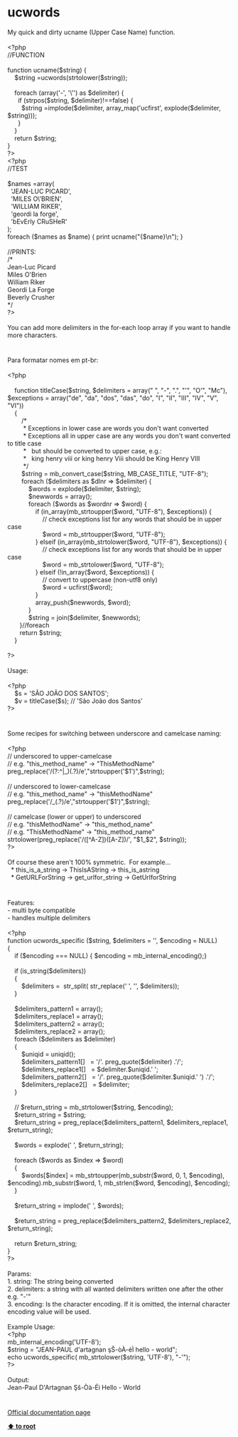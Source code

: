 # ucwords




<div class="phpcode"><span class="html">
My quick and dirty ucname (Upper Case Name) function.<br><br><span class="default">&lt;?php<br></span><span class="comment">//FUNCTION<br><br></span><span class="keyword">function </span><span class="default">ucname</span><span class="keyword">(</span><span class="default">$string</span><span class="keyword">) {<br>&#xA0; &#xA0; </span><span class="default">$string </span><span class="keyword">=</span><span class="default">ucwords</span><span class="keyword">(</span><span class="default">strtolower</span><span class="keyword">(</span><span class="default">$string</span><span class="keyword">));<br><br>&#xA0; &#xA0; foreach (array(</span><span class="string">&apos;-&apos;</span><span class="keyword">, </span><span class="string">&apos;\&apos;&apos;</span><span class="keyword">) as </span><span class="default">$delimiter</span><span class="keyword">) {<br>&#xA0; &#xA0; &#xA0; if (</span><span class="default">strpos</span><span class="keyword">(</span><span class="default">$string</span><span class="keyword">, </span><span class="default">$delimiter</span><span class="keyword">)!==</span><span class="default">false</span><span class="keyword">) {<br>&#xA0; &#xA0; &#xA0; &#xA0; </span><span class="default">$string </span><span class="keyword">=</span><span class="default">implode</span><span class="keyword">(</span><span class="default">$delimiter</span><span class="keyword">, </span><span class="default">array_map</span><span class="keyword">(</span><span class="string">&apos;ucfirst&apos;</span><span class="keyword">, </span><span class="default">explode</span><span class="keyword">(</span><span class="default">$delimiter</span><span class="keyword">, </span><span class="default">$string</span><span class="keyword">)));<br>&#xA0; &#xA0; &#xA0; }<br>&#xA0; &#xA0; }<br>&#xA0; &#xA0; return </span><span class="default">$string</span><span class="keyword">;<br>}<br></span><span class="default">?&gt;<br>&lt;?php<br></span><span class="comment">//TEST<br><br></span><span class="default">$names </span><span class="keyword">=array(<br>&#xA0; </span><span class="string">&apos;JEAN-LUC PICARD&apos;</span><span class="keyword">,<br>&#xA0; </span><span class="string">&apos;MILES O\&apos;BRIEN&apos;</span><span class="keyword">,<br>&#xA0; </span><span class="string">&apos;WILLIAM RIKER&apos;</span><span class="keyword">,<br>&#xA0; </span><span class="string">&apos;geordi la forge&apos;</span><span class="keyword">,<br>&#xA0; </span><span class="string">&apos;bEvErly CRuSHeR&apos;<br></span><span class="keyword">);<br>foreach (</span><span class="default">$names </span><span class="keyword">as </span><span class="default">$name</span><span class="keyword">) { print </span><span class="default">ucname</span><span class="keyword">(</span><span class="string">&quot;</span><span class="keyword">{</span><span class="default">$name</span><span class="keyword">}</span><span class="string">\n&quot;</span><span class="keyword">); }<br><br></span><span class="comment">//PRINTS:<br>/*<br>Jean-Luc Picard<br>Miles O&apos;Brien<br>William Riker<br>Geordi La Forge<br>Beverly Crusher<br>*/<br></span><span class="default">?&gt;<br></span><br>You can add more delimiters in the for-each loop array if you want to handle more characters.</span>
</div>
  

#


<div class="phpcode"><span class="html">
Para formatar nomes em pt-br:<br><br><span class="default">&lt;?php<br><br>&#xA0; &#xA0; </span><span class="keyword">function </span><span class="default">titleCase</span><span class="keyword">(</span><span class="default">$string</span><span class="keyword">, </span><span class="default">$delimiters </span><span class="keyword">= array(</span><span class="string">&quot; &quot;</span><span class="keyword">, </span><span class="string">&quot;-&quot;</span><span class="keyword">, </span><span class="string">&quot;.&quot;</span><span class="keyword">, </span><span class="string">&quot;&apos;&quot;</span><span class="keyword">, </span><span class="string">&quot;O&apos;&quot;</span><span class="keyword">, </span><span class="string">&quot;Mc&quot;</span><span class="keyword">), </span><span class="default">$exceptions </span><span class="keyword">= array(</span><span class="string">&quot;de&quot;</span><span class="keyword">, </span><span class="string">&quot;da&quot;</span><span class="keyword">, </span><span class="string">&quot;dos&quot;</span><span class="keyword">, </span><span class="string">&quot;das&quot;</span><span class="keyword">, </span><span class="string">&quot;do&quot;</span><span class="keyword">, </span><span class="string">&quot;I&quot;</span><span class="keyword">, </span><span class="string">&quot;II&quot;</span><span class="keyword">, </span><span class="string">&quot;III&quot;</span><span class="keyword">, </span><span class="string">&quot;IV&quot;</span><span class="keyword">, </span><span class="string">&quot;V&quot;</span><span class="keyword">, </span><span class="string">&quot;VI&quot;</span><span class="keyword">))<br>&#xA0; &#xA0; {<br>&#xA0; &#xA0; &#xA0; &#xA0; </span><span class="comment">/*<br>&#xA0; &#xA0; &#xA0; &#xA0;&#xA0; * Exceptions in lower case are words you don&apos;t want converted<br>&#xA0; &#xA0; &#xA0; &#xA0;&#xA0; * Exceptions all in upper case are any words you don&apos;t want converted to title case<br>&#xA0; &#xA0; &#xA0; &#xA0;&#xA0; *&#xA0;&#xA0; but should be converted to upper case, e.g.:<br>&#xA0; &#xA0; &#xA0; &#xA0;&#xA0; *&#xA0;&#xA0; king henry viii or king henry Viii should be King Henry VIII<br>&#xA0; &#xA0; &#xA0; &#xA0;&#xA0; */<br>&#xA0; &#xA0; &#xA0; &#xA0; </span><span class="default">$string </span><span class="keyword">= </span><span class="default">mb_convert_case</span><span class="keyword">(</span><span class="default">$string</span><span class="keyword">, </span><span class="default">MB_CASE_TITLE</span><span class="keyword">, </span><span class="string">&quot;UTF-8&quot;</span><span class="keyword">);<br>&#xA0; &#xA0; &#xA0; &#xA0; foreach (</span><span class="default">$delimiters </span><span class="keyword">as </span><span class="default">$dlnr </span><span class="keyword">=&gt; </span><span class="default">$delimiter</span><span class="keyword">) {<br>&#xA0; &#xA0; &#xA0; &#xA0; &#xA0; &#xA0; </span><span class="default">$words </span><span class="keyword">= </span><span class="default">explode</span><span class="keyword">(</span><span class="default">$delimiter</span><span class="keyword">, </span><span class="default">$string</span><span class="keyword">);<br>&#xA0; &#xA0; &#xA0; &#xA0; &#xA0; &#xA0; </span><span class="default">$newwords </span><span class="keyword">= array();<br>&#xA0; &#xA0; &#xA0; &#xA0; &#xA0; &#xA0; foreach (</span><span class="default">$words </span><span class="keyword">as </span><span class="default">$wordnr </span><span class="keyword">=&gt; </span><span class="default">$word</span><span class="keyword">) {<br>&#xA0; &#xA0; &#xA0; &#xA0; &#xA0; &#xA0; &#xA0; &#xA0; if (</span><span class="default">in_array</span><span class="keyword">(</span><span class="default">mb_strtoupper</span><span class="keyword">(</span><span class="default">$word</span><span class="keyword">, </span><span class="string">&quot;UTF-8&quot;</span><span class="keyword">), </span><span class="default">$exceptions</span><span class="keyword">)) {<br>&#xA0; &#xA0; &#xA0; &#xA0; &#xA0; &#xA0; &#xA0; &#xA0; &#xA0; &#xA0; </span><span class="comment">// check exceptions list for any words that should be in upper case<br>&#xA0; &#xA0; &#xA0; &#xA0; &#xA0; &#xA0; &#xA0; &#xA0; &#xA0; &#xA0; </span><span class="default">$word </span><span class="keyword">= </span><span class="default">mb_strtoupper</span><span class="keyword">(</span><span class="default">$word</span><span class="keyword">, </span><span class="string">&quot;UTF-8&quot;</span><span class="keyword">);<br>&#xA0; &#xA0; &#xA0; &#xA0; &#xA0; &#xA0; &#xA0; &#xA0; } elseif (</span><span class="default">in_array</span><span class="keyword">(</span><span class="default">mb_strtolower</span><span class="keyword">(</span><span class="default">$word</span><span class="keyword">, </span><span class="string">&quot;UTF-8&quot;</span><span class="keyword">), </span><span class="default">$exceptions</span><span class="keyword">)) {<br>&#xA0; &#xA0; &#xA0; &#xA0; &#xA0; &#xA0; &#xA0; &#xA0; &#xA0; &#xA0; </span><span class="comment">// check exceptions list for any words that should be in upper case<br>&#xA0; &#xA0; &#xA0; &#xA0; &#xA0; &#xA0; &#xA0; &#xA0; &#xA0; &#xA0; </span><span class="default">$word </span><span class="keyword">= </span><span class="default">mb_strtolower</span><span class="keyword">(</span><span class="default">$word</span><span class="keyword">, </span><span class="string">&quot;UTF-8&quot;</span><span class="keyword">);<br>&#xA0; &#xA0; &#xA0; &#xA0; &#xA0; &#xA0; &#xA0; &#xA0; } elseif (!</span><span class="default">in_array</span><span class="keyword">(</span><span class="default">$word</span><span class="keyword">, </span><span class="default">$exceptions</span><span class="keyword">)) {<br>&#xA0; &#xA0; &#xA0; &#xA0; &#xA0; &#xA0; &#xA0; &#xA0; &#xA0; &#xA0; </span><span class="comment">// convert to uppercase (non-utf8 only)<br>&#xA0; &#xA0; &#xA0; &#xA0; &#xA0; &#xA0; &#xA0; &#xA0; &#xA0; &#xA0; </span><span class="default">$word </span><span class="keyword">= </span><span class="default">ucfirst</span><span class="keyword">(</span><span class="default">$word</span><span class="keyword">);<br>&#xA0; &#xA0; &#xA0; &#xA0; &#xA0; &#xA0; &#xA0; &#xA0; }<br>&#xA0; &#xA0; &#xA0; &#xA0; &#xA0; &#xA0; &#xA0; &#xA0; </span><span class="default">array_push</span><span class="keyword">(</span><span class="default">$newwords</span><span class="keyword">, </span><span class="default">$word</span><span class="keyword">);<br>&#xA0; &#xA0; &#xA0; &#xA0; &#xA0; &#xA0; }<br>&#xA0; &#xA0; &#xA0; &#xA0; &#xA0; &#xA0; </span><span class="default">$string </span><span class="keyword">= </span><span class="default">join</span><span class="keyword">(</span><span class="default">$delimiter</span><span class="keyword">, </span><span class="default">$newwords</span><span class="keyword">);<br>&#xA0; &#xA0; &#xA0;&#xA0; }</span><span class="comment">//foreach<br>&#xA0; &#xA0; &#xA0;&#xA0; </span><span class="keyword">return </span><span class="default">$string</span><span class="keyword">;<br>&#xA0; &#xA0; }<br><br></span><span class="default">?&gt;<br></span><br>Usage:<br><br><span class="default">&lt;?php<br>&#xA0; &#xA0; $s </span><span class="keyword">= </span><span class="string">&apos;S&#xC3;O JO&#xC3;O DOS SANTOS&apos;</span><span class="keyword">;<br>&#xA0; &#xA0; </span><span class="default">$v </span><span class="keyword">= </span><span class="default">titleCase</span><span class="keyword">(</span><span class="default">$s</span><span class="keyword">); </span><span class="comment">// &apos;S&#xE3;o Jo&#xE3;o dos Santos&apos; <br></span><span class="default">?&gt;</span>
</span>
</div>
  

#


<div class="phpcode"><span class="html">
Some recipes for switching between underscore and camelcase naming:
<br>
<br><span class="default">&lt;?php
<br></span><span class="comment">// underscored to upper-camelcase
<br>// e.g. &quot;this_method_name&quot; -&gt; &quot;ThisMethodName&quot;
<br></span><span class="default">preg_replace</span><span class="keyword">(</span><span class="string">&apos;/(?:^|_)(.?)/e&apos;</span><span class="keyword">,</span><span class="string">&quot;strtoupper(&apos;$1&apos;)&quot;</span><span class="keyword">,</span><span class="default">$string</span><span class="keyword">);
<br>
<br></span><span class="comment">// underscored to lower-camelcase
<br>// e.g. &quot;this_method_name&quot; -&gt; &quot;thisMethodName&quot;
<br></span><span class="default">preg_replace</span><span class="keyword">(</span><span class="string">&apos;/_(.?)/e&apos;</span><span class="keyword">,</span><span class="string">&quot;strtoupper(&apos;$1&apos;)&quot;</span><span class="keyword">,</span><span class="default">$string</span><span class="keyword">);
<br>
<br></span><span class="comment">// camelcase (lower or upper) to underscored
<br>// e.g. &quot;thisMethodName&quot; -&gt; &quot;this_method_name&quot;
<br>// e.g. &quot;ThisMethodName&quot; -&gt; &quot;this_method_name&quot;
<br></span><span class="default">strtolower</span><span class="keyword">(</span><span class="default">preg_replace</span><span class="keyword">(</span><span class="string">&apos;/([^A-Z])([A-Z])/&apos;</span><span class="keyword">, </span><span class="string">&quot;$1_$2&quot;</span><span class="keyword">, </span><span class="default">$string</span><span class="keyword">));
<br></span><span class="default">?&gt;
<br></span>
<br>Of course these aren&apos;t 100% symmetric.&#xA0; For example...
<br>&#xA0; * this_is_a_string -&gt; ThisIsAString -&gt; this_is_astring
<br>&#xA0; * GetURLForString -&gt; get_urlfor_string -&gt; GetUrlforString</span>
</div>
  

#


<div class="phpcode"><span class="html">
Features:
<br>- multi byte compatible
<br>- handles multiple delimiters
<br>
<br><span class="default">&lt;?php
<br></span><span class="keyword">function </span><span class="default">ucwords_specific </span><span class="keyword">(</span><span class="default">$string</span><span class="keyword">, </span><span class="default">$delimiters </span><span class="keyword">= </span><span class="string">&apos;&apos;</span><span class="keyword">, </span><span class="default">$encoding </span><span class="keyword">= </span><span class="default">NULL</span><span class="keyword">)
<br>{
<br>&#xA0; &#xA0; if (</span><span class="default">$encoding </span><span class="keyword">=== </span><span class="default">NULL</span><span class="keyword">) { </span><span class="default">$encoding </span><span class="keyword">= </span><span class="default">mb_internal_encoding</span><span class="keyword">();}
<br>
<br>&#xA0; &#xA0; if (</span><span class="default">is_string</span><span class="keyword">(</span><span class="default">$delimiters</span><span class="keyword">))
<br>&#xA0; &#xA0; {
<br>&#xA0; &#xA0; &#xA0; &#xA0; </span><span class="default">$delimiters </span><span class="keyword">=&#xA0; </span><span class="default">str_split</span><span class="keyword">( </span><span class="default">str_replace</span><span class="keyword">(</span><span class="string">&apos; &apos;</span><span class="keyword">, </span><span class="string">&apos;&apos;</span><span class="keyword">, </span><span class="default">$delimiters</span><span class="keyword">));
<br>&#xA0; &#xA0; }
<br>
<br>&#xA0; &#xA0; </span><span class="default">$delimiters_pattern1 </span><span class="keyword">= array();
<br>&#xA0; &#xA0; </span><span class="default">$delimiters_replace1 </span><span class="keyword">= array();
<br>&#xA0; &#xA0; </span><span class="default">$delimiters_pattern2 </span><span class="keyword">= array();
<br>&#xA0; &#xA0; </span><span class="default">$delimiters_replace2 </span><span class="keyword">= array();
<br>&#xA0; &#xA0; foreach (</span><span class="default">$delimiters </span><span class="keyword">as </span><span class="default">$delimiter</span><span class="keyword">)
<br>&#xA0; &#xA0; {
<br>&#xA0; &#xA0; &#xA0; &#xA0; </span><span class="default">$uniqid </span><span class="keyword">= </span><span class="default">uniqid</span><span class="keyword">();
<br>&#xA0; &#xA0; &#xA0; &#xA0; </span><span class="default">$delimiters_pattern1</span><span class="keyword">[]&#xA0;&#xA0; = </span><span class="string">&apos;/&apos;</span><span class="keyword">. </span><span class="default">preg_quote</span><span class="keyword">(</span><span class="default">$delimiter</span><span class="keyword">) .</span><span class="string">&apos;/&apos;</span><span class="keyword">;
<br>&#xA0; &#xA0; &#xA0; &#xA0; </span><span class="default">$delimiters_replace1</span><span class="keyword">[]&#xA0;&#xA0; = </span><span class="default">$delimiter</span><span class="keyword">.</span><span class="default">$uniqid</span><span class="keyword">.</span><span class="string">&apos; &apos;</span><span class="keyword">;
<br>&#xA0; &#xA0; &#xA0; &#xA0; </span><span class="default">$delimiters_pattern2</span><span class="keyword">[]&#xA0;&#xA0; = </span><span class="string">&apos;/&apos;</span><span class="keyword">. </span><span class="default">preg_quote</span><span class="keyword">(</span><span class="default">$delimiter</span><span class="keyword">.</span><span class="default">$uniqid</span><span class="keyword">.</span><span class="string">&apos; &apos;</span><span class="keyword">) .</span><span class="string">&apos;/&apos;</span><span class="keyword">;
<br>&#xA0; &#xA0; &#xA0; &#xA0; </span><span class="default">$delimiters_replace2</span><span class="keyword">[]&#xA0;&#xA0; = </span><span class="default">$delimiter</span><span class="keyword">;
<br>&#xA0; &#xA0; }
<br>
<br>&#xA0; &#xA0; </span><span class="comment">// $return_string = mb_strtolower($string, $encoding);
<br>&#xA0; &#xA0; </span><span class="default">$return_string </span><span class="keyword">= </span><span class="default">$string</span><span class="keyword">;
<br>&#xA0; &#xA0; </span><span class="default">$return_string </span><span class="keyword">= </span><span class="default">preg_replace</span><span class="keyword">(</span><span class="default">$delimiters_pattern1</span><span class="keyword">, </span><span class="default">$delimiters_replace1</span><span class="keyword">, </span><span class="default">$return_string</span><span class="keyword">);
<br>
<br>&#xA0; &#xA0; </span><span class="default">$words </span><span class="keyword">= </span><span class="default">explode</span><span class="keyword">(</span><span class="string">&apos; &apos;</span><span class="keyword">, </span><span class="default">$return_string</span><span class="keyword">);
<br>
<br>&#xA0; &#xA0; foreach (</span><span class="default">$words </span><span class="keyword">as </span><span class="default">$index </span><span class="keyword">=&gt; </span><span class="default">$word</span><span class="keyword">)
<br>&#xA0; &#xA0; {
<br>&#xA0; &#xA0; &#xA0; &#xA0; </span><span class="default">$words</span><span class="keyword">[</span><span class="default">$index</span><span class="keyword">] = </span><span class="default">mb_strtoupper</span><span class="keyword">(</span><span class="default">mb_substr</span><span class="keyword">(</span><span class="default">$word</span><span class="keyword">, </span><span class="default">0</span><span class="keyword">, </span><span class="default">1</span><span class="keyword">, </span><span class="default">$encoding</span><span class="keyword">), </span><span class="default">$encoding</span><span class="keyword">).</span><span class="default">mb_substr</span><span class="keyword">(</span><span class="default">$word</span><span class="keyword">, </span><span class="default">1</span><span class="keyword">, </span><span class="default">mb_strlen</span><span class="keyword">(</span><span class="default">$word</span><span class="keyword">, </span><span class="default">$encoding</span><span class="keyword">), </span><span class="default">$encoding</span><span class="keyword">);
<br>&#xA0; &#xA0; }
<br>
<br>&#xA0; &#xA0; </span><span class="default">$return_string </span><span class="keyword">= </span><span class="default">implode</span><span class="keyword">(</span><span class="string">&apos; &apos;</span><span class="keyword">, </span><span class="default">$words</span><span class="keyword">);
<br>
<br>&#xA0; &#xA0; </span><span class="default">$return_string </span><span class="keyword">= </span><span class="default">preg_replace</span><span class="keyword">(</span><span class="default">$delimiters_pattern2</span><span class="keyword">, </span><span class="default">$delimiters_replace2</span><span class="keyword">, </span><span class="default">$return_string</span><span class="keyword">);
<br>
<br>&#xA0; &#xA0; return </span><span class="default">$return_string</span><span class="keyword">;
<br>}
<br></span><span class="default">?&gt;
<br></span>
<br>Params:
<br>1. string: The string being converted
<br>2. delimiters: a string with all wanted delimiters written one after the other e.g. &quot;-&apos;&quot;
<br>3. encoding: Is the character encoding. If it is omitted, the internal character encoding value will be used.
<br>
<br>Example Usage:
<br><span class="default">&lt;?php
<br>mb_internal_encoding</span><span class="keyword">(</span><span class="string">&apos;UTF-8&apos;</span><span class="keyword">);
<br></span><span class="default">$string </span><span class="keyword">= </span><span class="string">&quot;JEAN-PAUL d&apos;artagnan &#x15F;&#x160;-&#xF2;&#xC0;-&#xE9;&#xCC; hello - world&quot;</span><span class="keyword">;
<br>echo </span><span class="default">ucwords_specific</span><span class="keyword">( </span><span class="default">mb_strtolower</span><span class="keyword">(</span><span class="default">$string</span><span class="keyword">, </span><span class="string">&apos;UTF-8&apos;</span><span class="keyword">), </span><span class="string">&quot;-&apos;&quot;</span><span class="keyword">);
<br></span><span class="default">?&gt;
<br></span>
<br>Output:
<br>Jean-Paul D&apos;Artagnan &#x15E;&#x161;-&#xD2;&#xE0;-&#xC9;&#xEC; Hello - World</span>
</div>
  

#

[Official documentation page](https://www.php.net/manual/en/function.ucwords.php)

**[⬆ to root](/)**